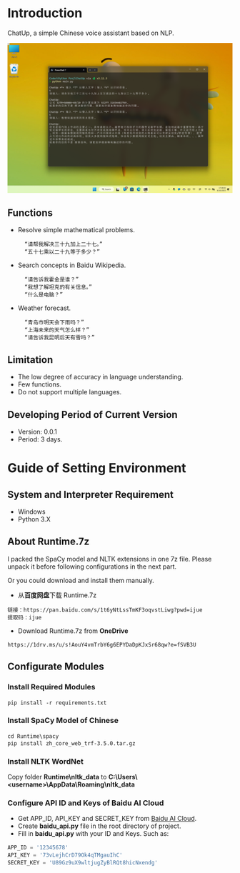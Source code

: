 # Introduction
ChatUp, a simple Chinese voice assistant based on NLP.

![Screenshot](/Screenshots/Screenshot%202023-06-16.png)

## Functions
- Resolve simple mathematical problems.
        
        “请帮我解决三十九加上二十七。”
        “五十七乘以二十九等于多少？”

- Search concepts in Baidu Wikipedia.

        “请告诉我霍金是谁？”
        “我想了解坦克的有关信息。”
        “什么是电脑？”

- Weather forecast.

        “青岛市明天会下雨吗？”
        “上海未来的天气怎么样？”
        “请告诉我昆明后天有雪吗？”

## Limitation
- The low degree of accuracy in language understanding.
- Few functions.
- Do not support multiple languages.

## Developing Period of Current Version
- Version: 0.0.1
- Period: 3 days.

# Guide of Setting Environment
## System and Interpreter Requirement
- Windows
- Python 3.X
## About Runtime.7z
I packed the SpaCy model and NLTK extensions in one 7z file. Please unpack it before following configurations in the next part.

Or you could download and install them manually.

- 从**百度网盘**下载 Runtime.7z
```
链接：https://pan.baidu.com/s/1t6yNtLssTmKF3oqvstLiwg?pwd=ijue 
提取码：ijue
```
- Download Runtime.7z from **OneDrive**
```
https://1drv.ms/u/s!AouY4vmTrbY6g6EPYDaDpKJxSr68qw?e=fSVB3U
```
## Configurate Modules
### Install Required Modules
```commandline
pip install -r requirements.txt
```
### Install SpaCy Model of Chinese
```commandline
cd Runtime\spacy
pip install zh_core_web_trf-3.5.0.tar.gz
```
### Install NLTK WordNet
Copy folder **Runtime\nltk_data** to **C:\Users\\&lt;username>\AppData\Roaming\nltk_data**
### Configure API ID and Keys of Baidu AI Cloud
- Get APP_ID, API_KEY and SECRET_KEY from [Baidu AI Cloud](https://cloud.baidu.com/).
- Create **baidu_api.py** file in the root directory of project.
- Fill in **baidu_api.py** with your ID and Keys. Such as:
```python
APP_ID = '12345678'
API_KEY = '73vLejhCrD79Ok4qTMgauIhC'
SECRET_KEY = 'U89Gz9uX9wltjugZyBlRQt8hicNxendg'
```